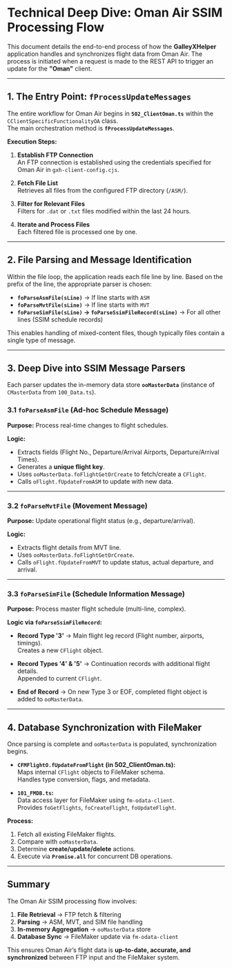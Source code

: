 # Technical Deep Dive: Oman Air SSIM Processing Flow

This document details the end-to-end process of how the **GalleyXHelper** application handles and synchronizes flight data from Oman Air. The process is initiated when a request is made to the REST API to trigger an update for the **"Oman"** client.

---

## 1. The Entry Point: `fProcessUpdateMessages`

The entire workflow for Oman Air begins in **`502_ClientOman.ts`** within the `CClientSpecificFunctionalityOA` class.  
The main orchestration method is **`fProcessUpdateMessages`**.

**Execution Steps:**

1. **Establish FTP Connection**  
   An FTP connection is established using the credentials specified for Oman Air in `gxh-client-config.cjs`.

2. **Fetch File List**  
   Retrieves all files from the configured FTP directory (`/ASM/`).

3. **Filter for Relevant Files**  
   Filters for `.dat` or `.txt` files modified within the last 24 hours.

4. **Iterate and Process Files**  
   Each filtered file is processed one by one.

---

## 2. File Parsing and Message Identification

Within the file loop, the application reads each file line by line. Based on the prefix of the line, the appropriate parser is chosen:

- **`foParseAsmFile(sLine)`** → If line starts with `ASM`
- **`foParseMvtFile(sLine)`** → If line starts with `MVT`
- **`foParseSimFile(sLine)` → `foParseSsimFileRecord(sLine)`** → For all other lines (SSIM schedule records)

This enables handling of mixed-content files, though typically files contain a single type of message.

---

## 3. Deep Dive into SSIM Message Parsers

Each parser updates the in-memory data store **`ooMasterData`** (instance of `CMasterData` from `100_Data.ts`).

### 3.1 `foParseAsmFile` (Ad-hoc Schedule Message)

**Purpose:** Process real-time changes to flight schedules.

**Logic:**

- Extracts fields (Flight No., Departure/Arrival Airports, Departure/Arrival Times).
- Generates a **unique flight key**.
- Uses `ooMasterData.foFlightGetOrCreate` to fetch/create a `CFlight`.
- Calls `oFlight.fUpdateFromASM` to update with new data.

---

### 3.2 `foParseMvtFile` (Movement Message)

**Purpose:** Update operational flight status (e.g., departure/arrival).

**Logic:**

- Extracts flight details from MVT line.
- Uses `ooMasterData.foFlightGetOrCreate`.
- Calls `oFlight.fUpdateFromMVT` to update status, actual departure, and arrival.

---

### 3.3 `foParseSimFile` (Schedule Information Message)

**Purpose:** Process master flight schedule (multi-line, complex).

**Logic via `foParseSsimFileRecord`:**

- **Record Type '3'** → Main flight leg record (Flight number, airports, timings).  
  Creates a new `CFlight` object.

- **Record Types '4' & '5'** → Continuation records with additional flight details.  
  Appended to current `CFlight`.

- **End of Record** → On new Type 3 or EOF, completed flight object is added to `ooMasterData`.

---

## 4. Database Synchronization with FileMaker

Once parsing is complete and `ooMasterData` is populated, synchronization begins.

- **`CFMFlightO.fUpdateFromFlight` (in 502_ClientOman.ts):**  
  Maps internal `CFlight` objects to FileMaker schema.  
  Handles type conversion, flags, and metadata.

- **`101_FMDB.ts`:**  
  Data access layer for FileMaker using `fm-odata-client`.  
  Provides `foGetFlights`, `foCreateFlight`, `foUpdateFlight`.

**Process:**

1. Fetch all existing FileMaker flights.
2. Compare with `ooMasterData`.
3. Determine **create/update/delete** actions.
4. Execute via **`Promise.all`** for concurrent DB operations.

---

## Summary

The Oman Air SSIM processing flow involves:

1. **File Retrieval** → FTP fetch & filtering
2. **Parsing** → ASM, MVT, and SIM file handling
3. **In-memory Aggregation** → `ooMasterData` store
4. **Database Sync** → FileMaker update via `fm-odata-client`

This ensures Oman Air’s flight data is **up-to-date, accurate, and synchronized** between FTP input and the FileMaker system.
